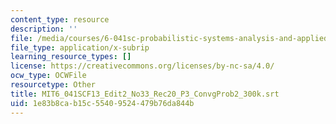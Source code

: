 ```yaml
---
content_type: resource
description: ''
file: /media/courses/6-041sc-probabilistic-systems-analysis-and-applied-probability-fall-2013/1e83b8cab15c55409524479b76da844b_MIT6_041SCF13_Edit2_No33_Rec20_P3_ConvgProb2_300k.vtt
file_type: application/x-subrip
learning_resource_types: []
license: https://creativecommons.org/licenses/by-nc-sa/4.0/
ocw_type: OCWFile
resourcetype: Other
title: MIT6_041SCF13_Edit2_No33_Rec20_P3_ConvgProb2_300k.srt
uid: 1e83b8ca-b15c-5540-9524-479b76da844b
---
```


